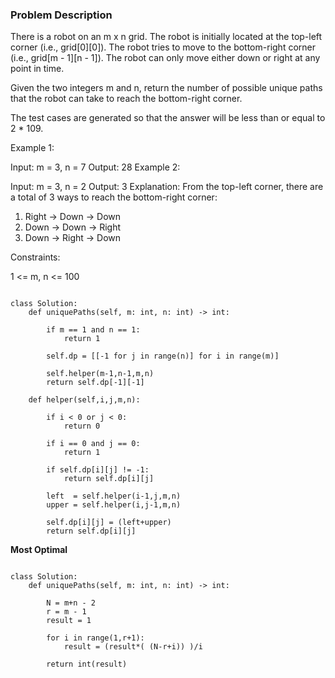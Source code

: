 ### Problem Description
There is a robot on an m x n grid. The robot is initially located at the top-left corner (i.e., grid[0][0]). The robot tries to move to the bottom-right corner (i.e., grid[m - 1][n - 1]). The robot can only move either down or right at any point in time.

Given the two integers m and n, return the number of possible unique paths that the robot can take to reach the bottom-right corner.

The test cases are generated so that the answer will be less than or equal to 2 * 109.

 

Example 1:


Input: m = 3, n = 7
Output: 28
Example 2:

Input: m = 3, n = 2
Output: 3
Explanation: From the top-left corner, there are a total of 3 ways to reach the bottom-right corner:
1. Right -> Down -> Down
2. Down -> Down -> Right
3. Down -> Right -> Down
 

Constraints:

1 <= m, n <= 100

```

class Solution:
    def uniquePaths(self, m: int, n: int) -> int:
        
        if m == 1 and n == 1:
            return 1
        
        self.dp = [[-1 for j in range(n)] for i in range(m)]
        
        self.helper(m-1,n-1,m,n)
        return self.dp[-1][-1]
    
    def helper(self,i,j,m,n):
        
        if i < 0 or j < 0:
            return 0 
        
        if i == 0 and j == 0:
            return 1
        
        if self.dp[i][j] != -1:
            return self.dp[i][j]
        
        left  = self.helper(i-1,j,m,n)
        upper = self.helper(i,j-1,m,n)
        
        self.dp[i][j] = (left+upper)
        return self.dp[i][j]
```


**Most Optimal**

```

class Solution:
    def uniquePaths(self, m: int, n: int) -> int:
        
        N = m+n - 2
        r = m - 1
        result = 1
        
        for i in range(1,r+1):
            result = (result*( (N-r+i)) )/i 
            
        return int(result)
```
